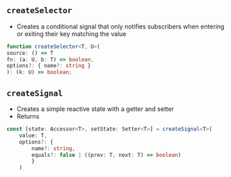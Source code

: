 ## `createSelector`

- Creates a conditional signal that only notifies subscribers when entering or exiting their key matching the value

```ts
function createSelector<T, U>(
source: () => T
fn: (a: U, b: T) => boolean,
options?: { name?: string }
): (k: U) => boolean;
```

## `createSignal`

- Creates a simple reactive state with a getter and setter
- Returns 

```typescript
const [state: Accessor<T>, setState: Setter<T>] = createSignal<T>(
    value: T,
    options?: { 
        name?: string, 
        equals?: false | ((prev: T, next: T) => boolean) 
        }
    )
```


